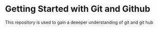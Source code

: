 # Getting Started with Git and Github
This repository is used to gain a deeeper understanding of git and git hub
